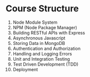# Course Structure

1. Node Module System
2. NPM (Node Package Manager)
3. Building RESTful APIs with Express
4. Asynchronous Javascript
5. Storing Data in MongoDB
6. Authentication and Authorization
7. Handling and Logging Errors
8. Unit and Integration Testing
9. Test Driven Development (TDD)
10. Deployment
